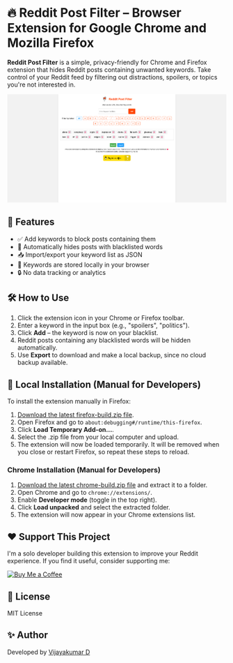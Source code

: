 
# 🔥 Reddit Post Filter – Browser Extension for Google Chrome and Mozilla Firefox

  

**Reddit Post Filter** is a simple, privacy-friendly for Chrome and Firefox extension that hides Reddit posts containing unwanted keywords. Take control of your Reddit feed by filtering out distractions, spoilers, or topics you're not interested in.

![Reddit Post Filter Screenshot](https://raw.githubusercontent.com/VijayKumarDVK96/Reddit-Posts-Filter/refs/heads/main/images/screenshot.png)


## 🚀 Features

- ✅ Add keywords to block posts containing them
- 🧹 Automatically hides posts with blacklisted words
- 📥 Import/export your keyword list as JSON
- 💾 Keywords are stored locally in your browser
- 🔒 No data tracking or analytics


## 🛠️ How to Use

  
1. Click the extension icon in your Chrome or Firefox toolbar.
2. Enter a keyword in the input box (e.g., "spoilers", "politics").
3. Click **Add** – the keyword is now on your blacklist.
4. Reddit posts containing any blacklisted words will be hidden automatically.
5. Use **Export** to download and make a local backup, since no cloud backup available.



## 🧩 Local Installation (Manual for Developers)

To install the extension manually in Firefox:

1. [Download the latest firefox-build.zip file](https://github.com/VijayKumarDVK96/Reddit-Posts-Filter/releases/latest).
2. Open Firefox and go to `about:debugging#/runtime/this-firefox`.
3. Click **Load Temporary Add-on...**.
4. Select the .zip file from your local computer and upload.
5. The extension will now be loaded temporarily. It will be removed when you close or restart Firefox, so repeat these steps to reload.


### Chrome Installation (Manual for Developers)

1. [Download the latest chrome-build.zip file](https://github.com/VijayKumarDVK96/Reddit-Posts-Filter/releases/latest) and extract it to a folder.
2. Open Chrome and go to `chrome://extensions/`.
3. Enable **Developer mode** (toggle in the top right).
4. Click **Load unpacked** and select the extracted folder.
5. The extension will now appear in your Chrome extensions list.



## ❤️ Support This Project

  
I'm a solo developer building this extension to improve your Reddit experience. If you find it useful, consider supporting me:

[![Buy Me a Coffee](https://img.buymeacoffee.com/button-api/?text=Buy%20me%20a%20coffee&emoji=&slug=VijayKumarDVK96&button_colour=FFDD00&font_colour=000000&font_family=Cookie&outline_colour=000000&coffee_colour=ffffff)](https://www.buymeacoffee.com/VijayKumarDVK96)

## 📄 License

  

MIT License

  
## ✨ Author

  

Developed by [Vijayakumar D](https://github.com/VijayKumarDVK96)